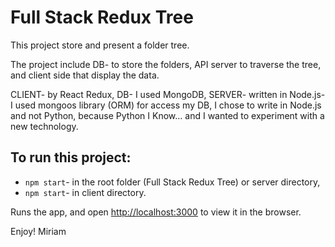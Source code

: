 # Full Stack Redux Tree

This project store and present a folder tree. 

The project include DB- to store the folders, API server to traverse the tree, and client side that display the data.

CLIENT- by React Redux,
DB- I used MongoDB,
SERVER- written in Node.js- I used mongoos library (ORM) for access my DB,
I chose to write in Node.js and not Python, because Python I Know... and I wanted to experiment with a new technology.


## To run this project:

- `npm start`- in the root folder (Full Stack Redux Tree) or server directory,
- `npm start`- in client directory.


Runs the app, and open [http://localhost:3000](http://localhost:3000) to view it in the browser.

Enjoy!
Miriam
